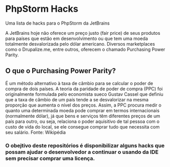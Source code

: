 # PhpStorm Hacks
Uma lista de hacks para o PhpStorm da JetBrains

A JetBrains hoje não oferece um preço justo (fair price) de seus produtos para países que estão em desenvolvimento ou que tem uma moeda totalmente desvalorizada pelo dólar americano. Diversos marketplaces como o Drupalize.me, entre outros, oferecem o chamado Purchasing Power Parity.

## O que o Purchasing Power Parity?

É um método alternativo à taxa de câmbio para se calcular o poder de compra de dois países. A teoria da paridade de poder de compra (PPC) foi originalmente formulada pelo economista sueco Gustav Cassel que definiu que a taxa de câmbio de um país tende a se desvalorizar na mesma proporção que aumenta o nível dos preços. Assim, a PPC procura medir o quanto uma determinada moeda pode comprar em termos internacionais (normalmente dólar), já que bens e serviços têm diferentes preços de um país para outro, ou seja, relaciona o poder aquisitivo de tal pessoa com o custo de vida do local, se ele consegue comprar tudo que necessita com seu salário. Fonte: Wikipédia
 
 ### O obejtivo deste repositórios é disponibilizar alguns hacks que possam ajudar o desenvolvedor a continuar o usando da IDE sem precisar comprar uma licença.
